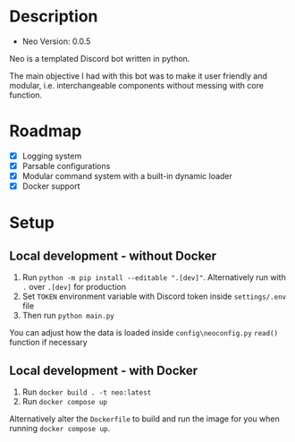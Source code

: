 # Description
- Neo Version: 0.0.5

Neo is a templated Discord bot written in python.

The main objective I had with this bot was to make it user friendly and modular, i.e. interchangeable components without messing with core function.

# Roadmap
 * [x] Logging system
 * [x] Parsable configurations
 * [x] Modular command system with a built-in dynamic loader
 * [x] Docker support

# Setup
## Local development - without Docker
1. Run `python -m pip install --editable ".[dev]"`. Alternatively run with `.` over `.[dev]` for production
2. Set `TOKEN` environment variable with Discord token inside `settings/.env` file
3. Then run `python main.py`

You can adjust how the data is loaded inside `config\neoconfig.py` `read()` function if necessary

## Local development - with Docker
1. Run `docker build . -t neo:latest`
2. Run `docker compose up`

Alternatively alter the `Dockerfile` to build and run the image for you when running `docker compose up`.
